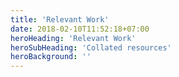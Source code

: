 ```yaml
---
title: 'Relevant Work'
date: 2018-02-10T11:52:18+07:00
heroHeading: 'Relevant Work'
heroSubHeading: 'Collated resources'
heroBackground: ''
---
```

